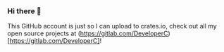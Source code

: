 ### Hi there 👋

This GitHub account is just so I can upload to crates.io, check out all my open source projects at (https://gitlab.com/DeveloperC)[https://gitlab.com/DeveloperC]!
